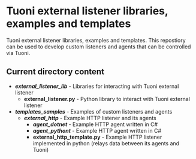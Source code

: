 # Tuoni external listener libraries, examples and templates

Tuoni external listener libraries, examples and templates. This repostiory can be used to develop custom listeners and agents that can be controlled via Tuoni.


## Current directory content

*  ___external_listener_lib___ - Libraries for interacting with Tuoni external listener
    * __external_listener.py__ - Python library to interact with Tuoni external listener
*  ___templates_samples___ - Examples of custom listeners and agents
    * ___external_http___ - Example HTTP listener and its agents
        * ___agent_dotnet___ - Example HTTP agent written in C#
        * ___agent_pythont___ - Example HTTP agent written in C#
        * __external_http_template.py__ - Example HTTP listener implemented in python (relays data between its agents and Tuoni)



